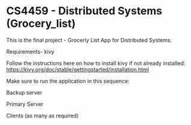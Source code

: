 # CS4459 - Distributed Systems (Grocery_list)
This is the final project - Grocerly List App for Distributed Systems.

Requirements-
kivy

Follow the instructions here on how to install kivy if not already installed: https://kivy.org/doc/stable/gettingstarted/installation.html


Make sure to run the application in this sequence:

Backup server

Primary Server

Clients (as many as required)

